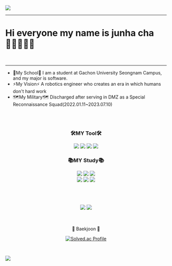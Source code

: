 <img src="https://capsule-render.vercel.app/api?type=soft&color=gradient&height=100&section=header&text=Welcome%20MyGit&animation=blinking&fontSize=50" />
<hr>
<p style="text-align: left;"><H1>Hi everyone my name is junha cha🙋🏻‍♂️🇰🇷</H1><br></p>
<hr>
<ul>
	<li> 🏢My School🏢 I am a student at Gachon University Seongnam Campus, and my major is software.<br></li>
	<li> ⚡️My Vision⚡️ A robotics engineer who creates an era in which humans don't hard work<br></li>
	<li> 🗺️My Military🗺️ Discharged after serving in DMZ as a Special Reconnaissance Squad(2022.01.11~2023.07.10)<br></li>
</ul>
	<br><div align="center"><br>
	<h3>🛠️MY Tool🛠️</h3>
	<img src="https://img.shields.io/badge/VScode-007ACC?style=flat&logo=visualstudiocode&logoColor=white" />
	<img src="https://img.shields.io/badge/VSstudio-5C2D91?style=flat&logo=visualstudio&logoColor=white" />
	<img src="https://img.shields.io/badge/Git-F05032?style=flat&logo=git&logoColor=white" />
	<img src="https://img.shields.io/badge/GitHub-181717?style=flat&logo=github&logoColor=white" />	
</div>
<div align="center">
	<h3>📚MY Study📚</h3>
		<img src="https://img.shields.io/badge/HTML5-E34F26?style=flat&logo=HTML5&logoColor=white" />
		<img src="https://img.shields.io/badge/CSS3-1572B6?style=flat&logo=CSS3&logoColor=white" />
		<img src="https://img.shields.io/badge/JavaScript-F7DF1E?style=flat&logo=javascript&logoColor=white" /><br>
		<img src="https://img.shields.io/badge/C_Language-A8B9CC?style=flat&logo=c&logoColor=white" />
		<img src="https://img.shields.io/badge/Python-3776AB?style=flat&logo=python&logoColor=white" />
		<img src="https://img.shields.io/badge/Arduino-00878F?style=flat&logo=arduino&logoColor=white" />
</div><br><br>
<div align="center"><br></br>
	<img src="https://github-readme-stats.vercel.app/api?username=ckwnsgk&show_icons=true&theme=dark">
	<img src="https://github-readme-stats.vercel.app/api/top-langs/?username=ckwnsgk&layout=compact&theme=dark">
</div>



<div align=center><br><br>
<p>🏅 Baekjoon 🏅</p>
	
[![Solved.ac Profile](http://mazassumnida.wtf/api/v2/generate_badge?boj=ckwnsgk)](https://solved.ac/ckwnsgk)
</div>
<br>

![](./profile-3d-contrib/profile-season-animate.svg)

